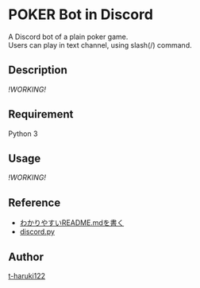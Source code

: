 POKER Bot in Discord
====

A Discord bot of a plain poker game.  
Users can play in text channel, using slash(/) command.

## Description
_!WORKING!_

## Requirement
Python 3

## Usage
_!WORKING!_

## Reference
- [わかりやすいREADME.mdを書く](https://deeeet.com/writing/2014/07/31/readme/) 
- [discord.py](https://discordpy.readthedocs.io/ja/latest/)

## Author
[t-haruki122](https://github.com/t-haruki122)